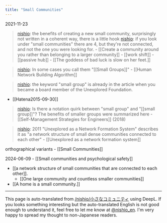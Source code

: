 ```yaml
---
title: "Small Communities"
---
```


2021-11-23
> [nishio](https://twitter.com/nishio/status/1463005788541120518): the benefits of creating a new small community, surprisingly not written in a coherent way, there is a little hook
> [nishio](https://twitter.com/nishio/status/1463006196831375364): if you look under "small communities" there are 4, but they're not connected, and not the one you were looking for.
    - [[Create a community around you rather than belonging to a larger community]]
    - [[work shift]]
    - [[passive hub]]
    - [[The goddess of bad luck is slow on her feet.]]

> [nishio](https://twitter.com/nishio/status/1463006547458412544): In some cases you call them "[[Small Groups]]"
    - [[Human Network Building Algorithm]]

> [nishio](https://twitter.com/nishio/status/1463010282767220745): the keyword "small group" is already in the article when you became a board member of the Unexplored Foundation.
- [[Hatena2015-09-30]]

> [nishio](https://twitter.com/nishio/status/1463010712570130432): Is there a notation quirk between "small group" and "[[small group]]"?
> The benefits of smaller groups were summarized here
    - [[Self-Management Strategies for Engineers]] (2018)

> [nishio](https://twitter.com/nishio/status/1463028666993045506): 2011 "Unexplored as a Network Formation System" describes it as "a network structure of small dense communities connected to each other"
    - [[Unexplored as a network formation system]]

orthographical variants
    - [[Small Communities]]


2024-06-09
    - [[Small communities and psychological safety]]
- [[a network structure of small communities that are connected to each other]].
    - [[One large community and countless smaller communities]]
- [[A home is a small community.]]

---
This page is auto-translated from [/nishio/小さなコミュニティ](https://scrapbox.io/nishio/小さなコミュニティ) using DeepL. If you looks something interesting but the auto-translated English is not good enough to understand it, feel free to let me know at [@nishio_en](https://twitter.com/nishio_en). I'm very happy to spread my thought to non-Japanese readers.